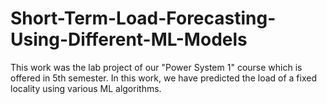 # Short-Term-Load-Forecasting-Using-Different-ML-Models
This work was the lab project of our "Power System 1" course which is offered in 5th semester. In this work, we have predicted the load of a fixed locality using various ML algorithms.
